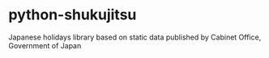 # python-shukujitsu
Japanese holidays library based on static data published by Cabinet Office, Government of Japan
